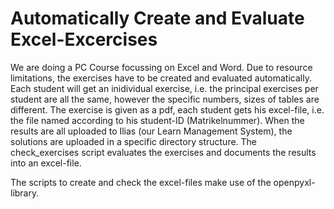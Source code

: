 # Automatically Create and Evaluate Excel-Excercises
We are doing a PC Course focussing on Excel and Word. Due to resource limitations, the exercises have to be created and evaluated automatically. Each student
will get an inidividual exercise, i.e. the principal exercises per student are all the same, however the specific numbers, sizes of tables are different. The
exercise is given as a pdf, each student gets his excel-file, i.e. the file named according to his student-ID (Matrikelnummer).
When the results are all uploaded to Ilias (our Learn Management System), the solutions are uploaded in a specific directory structure. The check_exercises
script evaluates the exercises and documents the results into an excel-file.

The scripts to create and check the excel-files make use of the openpyxl-library.
